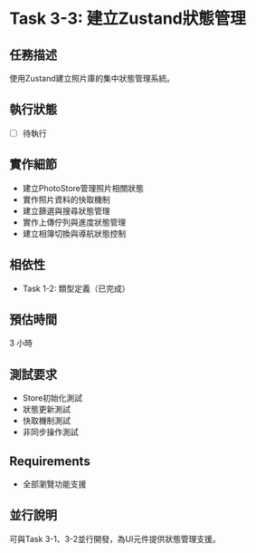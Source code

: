 # Task 3-3: 建立Zustand狀態管理

## 任務描述
使用Zustand建立照片庫的集中狀態管理系統。

## 執行狀態
- [ ] 待執行

## 實作細節
- 建立PhotoStore管理照片相關狀態
- 實作照片資料的快取機制
- 建立篩選與搜尋狀態管理
- 實作上傳佇列與進度狀態管理
- 建立相簿切換與導航狀態控制

## 相依性
- Task 1-2: 類型定義（已完成）

## 預估時間
3 小時

## 測試要求
- Store初始化測試
- 狀態更新測試
- 快取機制測試
- 非同步操作測試

## Requirements
- 全部瀏覽功能支援

## 並行說明
可與Task 3-1、3-2並行開發，為UI元件提供狀態管理支援。